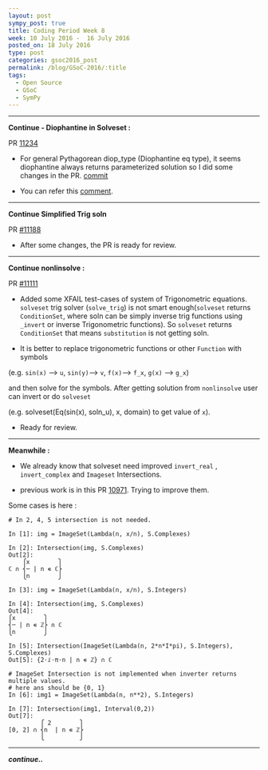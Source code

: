 ```yaml
---
layout: post
sympy_post: true
title: Coding Period Week 8
week: 10 July 2016 -  16 July 2016
posted_on: 18 July 2016
type: post
categories: gsoc2016_post
permalink: /blog/GSoC-2016/:title
tags:
  - Open Source
  - GSoC
  - SymPy
---
```


--------------------------------------------------------------------------------
**Continue - Diophantine in Solveset :**

PR [11234](https://github.com/sympy/sympy/pull/11234)

* For general Pythagorean diop_type (Diophantine eq type), it seems diophantine always returns parameterized solution so I did some changes in the PR. [commit](https://github.com/sympy/sympy/pull/11334/commits/6af46fc35db3a74dfda78b6d8e2a0f7d4ec65afe)

* You can refer this [comment](https://github.com/sympy/sympy/pull/11334#issuecomment-230334645).

--------------------------------------------------------------------------------

**Continue Simplified Trig soln**

PR [#11188](https://github.com/sympy/sympy/pull/11188)

* After some changes, the PR is ready for review.


--------------------------------------------------------------------------------

**Continue nonlinsolve :**

PR [#11111](https://github.com/sympy/sympy/pull/11111)

* Added some XFAIL test-cases of system of Trigonometric equations. `solveset` trig solver (`solve_trig`) is not smart enough(`solveset` returns `ConditionSet`, where soln can be simply inverse trig functions using `_invert` or inverse Trigonometric functions). So `solveset` returns `ConditionSet` that means `substitution` is not getting soln.

* It is better to replace trigonometric functions or other `Function` with symbols

(e.g. `sin(x)` --> `u`, `sin(y)`--> `v`, `f(x)`--> `f_x`, `g(x)` --> `g_x`)

and then solve for the symbols. After getting solution from `nonlinsolve` user can invert or do `solveset`

(e.g. solveset(Eq(sin(x), soln_u), x, domain) to get value of `x`).

* Ready for review.

--------------------------------------------------------------------------------

**Meanwhile :**

* We already know that solveset need improved `invert_real` , `invert_complex` and `Imageset` Intersections.

* previous work is in this PR [10971](https://github.com/sympy/sympy/pull/10971). Trying to improve them.

Some cases is here :

```
# In 2, 4, 5 intersection is not needed.

In [1]: img = ImageSet(Lambda(n, x/n), S.Complexes)

In [2]: Intersection(img, S.Complexes)
Out[2]:
    ⎧x        ⎫
ℂ ∩ ⎨─ | n ∊ ℂ⎬
    ⎩n        ⎭

In [3]: img = ImageSet(Lambda(n, x/n), S.Integers)

In [4]: Intersection(img, S.Complexes)
Out[4]:
⎧x        ⎫
⎨─ | n ∊ ℤ⎬ ∩ ℂ
⎩n        ⎭

In [5]: Intersection(ImageSet(Lambda(n, 2*n*I*pi), S.Integers), S.Complexes)
Out[5]: {2⋅ⅈ⋅π⋅n | n ∊ ℤ} ∩ ℂ

# ImageSet Intersection is not implemented when inverter returns multiple values.
# here ans should be {0, 1}
In [6]: img1 = ImageSet(Lambda(n, n**2), S.Integers)

In [7]: Intersection(img1, Interval(0,2))
Out[7]:
         ⎧ 2        ⎫
[0, 2] ∩ ⎨n  | n ∊ ℤ⎬
         ⎩          ⎭

```

--------------------------------------------------------------------------------

***continue..***
